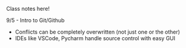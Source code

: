 Class notes here!

9/5 - Intro to Git/Github
 - Conflicts can be completely overwritten (not just one or the other)
 - IDEs like VSCode, Pycharm handle source control with easy GUI
 